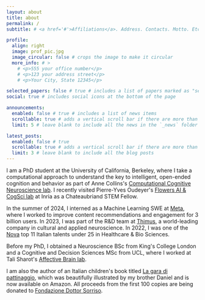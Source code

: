 ```yaml
---
layout: about
title: about
permalink: /
subtitle: # <a href='#'>Affiliations</a>. Address. Contacts. Motto. Etc.

profile:
  align: right
  image: prof_pic.jpg
  image_circular: false # crops the image to make it circular
  more_info: # >
    # <p>555 your office number</p>
    # <p>123 your address street</p>
    # <p>Your City, State 12345</p>

selected_papers: false # true # includes a list of papers marked as "selected={true}"
social: true # includes social icons at the bottom of the page

announcements:
  enabled: false # true # includes a list of news items
  scrollable: true # adds a vertical scroll bar if there are more than 3 news items
  limit: 5 # leave blank to include all the news in the `_news` folder

latest_posts:
  enabled: false # true
  scrollable: true # adds a vertical scroll bar if there are more than 3 new posts items
  limit: 3 # leave blank to include all the blog posts
---
```


I am a PhD student at the University of California, Berkeley, where I take a computational approach to understand the key to intelligent, open-ended cognition and behavior as part of Anne Collins's <a href="https://ccn.berkeley.edu/" target="_blank">Computational Cognitive Neuroscience lab</a>. I recently visited Pierre-Yves Oudeyer's <a href="https://flowers.inria.fr/" target="_blank">Flowers AI & CogSci lab</a> at Inria as a Chateaubriand STEM Fellow.
    
In the summer of 2024, I interned as a Machine Learning SWE at <a href="https://about.meta.com/metaverse/" target="_blank">Meta</a>, where I worked to improve content recommendations and engagement for 3 billion users. In 2023, I was part of the R&D team at <a href="https://thimus.com/en/home/" target="_blank">Thimus</a>, a world-leading company in cultural and applied neuroscience. In 2022, I was one of the <a href="https://www.novatalent.com/111/italy/student-list/2022" target="_blank">Nova</a> top 11 Italian talents under 25 in Healthcare & Bio Sciences.

Before my PhD, I  obtained a Neuroscience BSc from King's College London and a Cognitive and Decision Sciences MSc from UCL, where I worked at Tali Sharot's <a href="http://affectivebrain.com/" target="_blank">Affective Brain lab</a>.

I am also the author of an Italian children's book titled <a href="https://www.amazon.it/dp/B0DL5CX7SP" target="_blank">La gara di pattinaggio</a>, which was beautifully illustrated by my brother Daniel and is now available on Amazon. All proceeds from the first 100 copies are being donated to <a href="https://www.dottorsorriso.it/" target="_blank">Fondazione Dottor Sorriso</a>.